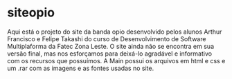 # siteopio
Aqui está o projeto do site da banda opio desenvolvido pelos alunos Arthur Francisco e Felipe Takashi do curso de Desenvolvimento de Software Multiplaforma da Fatec Zona Leste.
O site ainda não se encontra em sua versão final, mas nos esforçamos para deixá-lo agradável e informativo com os recursos que possuímos.
A Main possui os arquivos em html e css e um .rar com as imagens e as fontes usadas no site.

